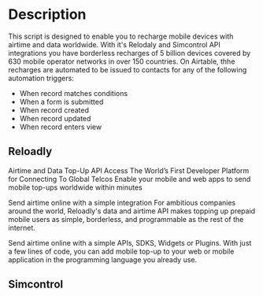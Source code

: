 # Description
This script is designed to enable you to recharge mobile devices with airtime and data worldwide. With it's Relodaly and Simcontrol API integrations you have borderless recharges of 5 billion devices covered by 630 mobile operator networks in over 150 countries. On Airtable, thhe recharges are automated to be issued to contacts for any of the following automation triggers:
- When record matches conditions
- When a form is submitted
- When record created
- When record updated
- When record enters view

## Reloadly
Airtime and Data Top-Up API Access The World’s First Developer Platform for Connecting To Global Telcos
Enable your mobile and web apps to send mobile top-ups worldwide within minutes

Send airtime online with a simple integration
For ambitious companies around the world, Reloadly's data and airtime API makes topping up prepaid mobile users as simple, borderless, and programmable as the rest of the internet.

Send airtime online with a simple APIs, SDKS, Widgets or Plugins. With just a few lines of code, you can add mobile top-up to your web or mobile application in the programming language you already use.


## Simcontrol
